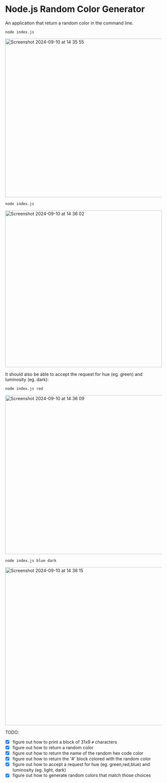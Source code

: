 # Node.js Random Color Generator

An application that return a random color in the command line.

```
node index.js
```

<img width="510" alt="Screenshot 2024-09-10 at 14 35 55" src="https://github.com/user-attachments/assets/43b9f454-02cf-4e9c-b01b-7232ab65fff3">

```
node index.js
```

<img width="504" alt="Screenshot 2024-09-10 at 14 36 02" src="https://github.com/user-attachments/assets/f846ab72-2daf-4c5b-a5b9-11d4e01ef68c">

It should also be able to accept the request for hue (eg. green) and luminosity (eg. dark):

```
node index.js red
```

<img width="511" alt="Screenshot 2024-09-10 at 14 36 09" src="https://github.com/user-attachments/assets/e049eb47-1033-46e5-9213-841ea5f10912">

```
node index.js blue dark
```

<img width="508" alt="Screenshot 2024-09-10 at 14 36 15" src="https://github.com/user-attachments/assets/82feafe4-4597-497a-84a5-0be5bde8f618">

TODO:

- [x] figure out how to print a block of 31x9 `#` characters
- [x] figure out how to return a random color
- [x] figure out how to return the name of the random hex code color
- [x] figure out how to return the '#' block colored with the random color
- [x] figure out how to accept a request for hue (eg. green,red,blue) and luminosity (eg. light, dark)
- [x] figure out how to generate random colors that match those choices
